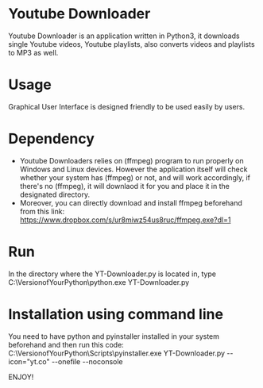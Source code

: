# Youtube Downloader
Youtube Downloader is an application written in Python3, it downloads single Youtube videos, Youtube playlists, also converts videos and playlists to MP3 as well.

# Usage
Graphical User Interface is designed friendly to be used easily by users.

# Dependency
- Youtube Downloaders relies on (ffmpeg) program to run properly on Windows and Linux devices. However the application itself will check whether your system has (ffmpeg) or not, and will work accordingly, if there's no (ffmpeg), it will downlaod it for you and place it in the designated directory. 
- Moreover, you can directly download and install ffmpeg beforehand from this link: https://www.dropbox.com/s/ur8miwz54us8ruc/ffmpeg.exe?dl=1

# Run
In the directory where the YT-Downloader.py is located in, type C:\VersionofYourPython\python.exe YT-Downloader.py

# Installation using command line
You need to have python and pyinstaller installed in your system beforehand and then run this code:
C:\VersionofYourPython\Scripts\pyinstaller.exe YT-Downloader.py --icon="yt.co" --onefile --noconsole

ENJOY!
